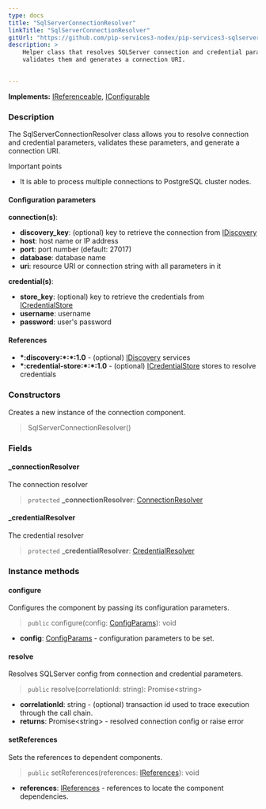 ```yaml
---
type: docs
title: "SqlServerConnectionResolver"
linkTitle: "SqlServerConnectionResolver"
gitUrl: "https://github.com/pip-services3-nodex/pip-services3-sqlserver-nodex"
description: >
    Helper class that resolves SQLServer connection and credential parameters,
    validates them and generates a connection URI.

   
---
```


**Implements:** [IReferenceable](../../../commons/refer/ireferenceable), [IConfigurable](../../../commons/config/iconfigurable)

### Description

The SqlServerConnectionResolver class allows you to resolve connection and credential parameters, validates these parameters, and generate a connection URI.

Important points

-  It is able to process multiple connections to PostgreSQL cluster nodes.

#### Configuration parameters

**connection(s)**:
- **discovery_key**: (optional) key to retrieve the connection from [IDiscovery](../../../components/connect/idiscovery)
- **host**: host name or IP address
- **port**: port number (default: 27017)
- **database**: database name
- **uri**: resource URI or connection string with all parameters in it

**credential(s)**:
- **store_key**: (optional) key to retrieve the credentials from [ICredentialStore](../../../components/auth/icredential_store)
- **username**: username
- **password**: user's password

#### References
- **\*:discovery:\*:\*:1.0** - (optional) [IDiscovery](../../../components/connect/idiscovery) services
- **\*:credential-store:\*:\*:1.0** - (optional) [ICredentialStore](../../../components/auth/icredential_store) stores to resolve credentials


### Constructors
Creates a new instance of the connection component.

> SqlServerConnectionResolver()

### Fields

<span class="hide-title-link">

#### _connectionResolver
The connection resolver
> `protected` **_connectionResolver**: [ConnectionResolver](../../../components/connect/connection_resolver) 

#### _credentialResolver
The credential resolver
> `protected` **_credentialResolver**: [CredentialResolver](../../../components/auth/credential_resolver) 

</span>


### Instance methods


#### configure
Configures the component by passing its configuration parameters.

> `public` configure(config: [ConfigParams](../../../commons/config/config_params)): void

- **config**: [ConfigParams](../../../commons/config/config_params) - configuration parameters to be set.


#### resolve
Resolves SQLServer config from connection and credential parameters.

> `public` resolve(correlationId: string): Promise\<string\>

- **correlationId**: string - (optional) transaction id used to trace execution through the call chain.
- **returns**: Promise\<string\> - resolved connection config or raise error


#### setReferences
Sets the references to dependent components.

> `public` setReferences(references: [IReferences](../../../commons/refer/ireferences)): void

- **references**: [IReferences](../../../commons/refer/ireferences) - references to locate the component dependencies.
